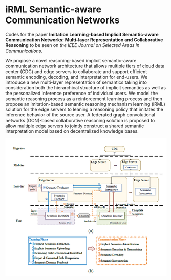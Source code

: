 # iRML Semantic-aware Communication Networks
Codes for the paper **Imitation Learning-based Implicit Semantic-aware Communication Networks: Multi-layer Representation and Collaborative Reasoning** to be seen on *the IEEE Journal on Selected Areas in Communications*. 

We propose a novel reasoning-based implicit semantic-aware communication network architecture that allows multiple tiers of cloud data center (CDC) and edge servers to collaborate and support efficient semantic encoding, decoding, and interpretation for end-users. We introduce a new multi-layer representation of semantics taking into consideration both the hierarchical structure of implicit semantics as well as the personalized inference preference of individual users. We model the semantic reasoning process as a reinforcement learning process and then propose an imitation-based semantic reasoning mechanism learning (iRML) solution for the edge servers to leaning a reasoning policy that imitates the inference behavior of the source user. A federated graph convolutional networks (GCN)-based collaborative reasoning solution is proposed to allow multiple edge servers to jointly construct a shared semantic interpretation model based on decentralized knowledge bases.

<p align="center">
<img src="Figures/Framework.png" width="800">
</p>
